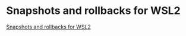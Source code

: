 # Snapshots and rollbacks for WSL2
[Snapshots and rollbacks for WSL2](https://aiwithcloud.com/2022/09/15/snapshots_and_rollbacks_for_wsl2/)